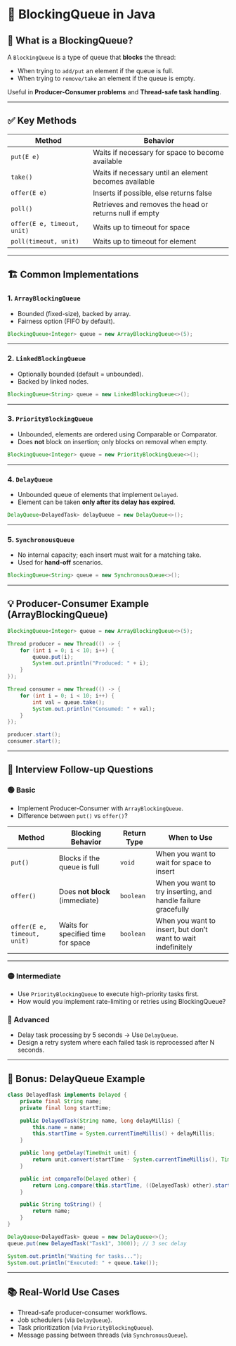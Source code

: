 
# 🧵 BlockingQueue in Java

## 📌 What is a BlockingQueue?

A `BlockingQueue` is a type of queue that **blocks** the thread:

- When trying to `add/put` an element if the queue is full.
- When trying to `remove/take` an element if the queue is empty.

Useful in **Producer-Consumer problems** and **Thread-safe task handling**.

---

## ✅ Key Methods

| Method         | Behavior                                                                 |
|----------------|--------------------------------------------------------------------------|
| `put(E e)`     | Waits if necessary for space to become available                         |
| `take()`       | Waits if necessary until an element becomes available                    |
| `offer(E e)`   | Inserts if possible, else returns false                                  |
| `poll()`       | Retrieves and removes the head or returns null if empty                  |
| `offer(E e, timeout, unit)` | Waits up to timeout for space                               |
| `poll(timeout, unit)`       | Waits up to timeout for element                             |

---

## 🏗️ Common Implementations

### 1. `ArrayBlockingQueue`

- Bounded (fixed-size), backed by array.
- Fairness option (FIFO by default).

```java
BlockingQueue<Integer> queue = new ArrayBlockingQueue<>(5);
```

---

### 2. `LinkedBlockingQueue`

- Optionally bounded (default = unbounded).
- Backed by linked nodes.

```java
BlockingQueue<String> queue = new LinkedBlockingQueue<>();
```

---

### 3. `PriorityBlockingQueue`

- Unbounded, elements are ordered using Comparable or Comparator.
- Does **not** block on insertion; only blocks on removal when empty.

```java
BlockingQueue<Integer> queue = new PriorityBlockingQueue<>();
```

---

### 4. `DelayQueue`

- Unbounded queue of elements that implement `Delayed`.
- Element can be taken **only after its delay has expired**.

```java
DelayQueue<DelayedTask> delayQueue = new DelayQueue<>();
```

---

### 5. `SynchronousQueue`

- No internal capacity; each insert must wait for a matching take.
- Used for **hand-off** scenarios.

```java
BlockingQueue<String> queue = new SynchronousQueue<>();
```

---

## 💡 Producer-Consumer Example (ArrayBlockingQueue)

```java
BlockingQueue<Integer> queue = new ArrayBlockingQueue<>(5);

Thread producer = new Thread(() -> {
    for (int i = 0; i < 10; i++) {
        queue.put(i);
        System.out.println("Produced: " + i);
    }
});

Thread consumer = new Thread(() -> {
    for (int i = 0; i < 10; i++) {
        int val = queue.take();
        System.out.println("Consumed: " + val);
    }
});

producer.start();
consumer.start();
```

---

## 🎯 Interview Follow-up Questions

### 🟢 Basic
- Implement Producer-Consumer with `ArrayBlockingQueue`.
- Difference between `put()` vs `offer()`?

| Method    | Blocking Behavior                 | Return Type | When to Use                           |
|-----------|-----------------------------------|-------------|----------------------------------------|
| `put()`   | Blocks if the queue is full       | `void`      | When you want to wait for space to insert |
| `offer()` | Does **not block** (immediate)    | `boolean`   | When you want to try inserting, and handle failure gracefully |
| `offer(E e, timeout, unit)` | Waits for specified time for space | `boolean` | When you want to insert, but don’t want to wait indefinitely |

---

### 🟡 Intermediate
- Use `PriorityBlockingQueue` to execute high-priority tasks first.
- How would you implement rate-limiting or retries using BlockingQueue?

### 🔴 Advanced
- Delay task processing by 5 seconds → Use `DelayQueue`.
- Design a retry system where each failed task is reprocessed after N seconds.

---

## 🧠 Bonus: DelayQueue Example

```java
class DelayedTask implements Delayed {
    private final String name;
    private final long startTime;

    public DelayedTask(String name, long delayMillis) {
        this.name = name;
        this.startTime = System.currentTimeMillis() + delayMillis;
    }

    public long getDelay(TimeUnit unit) {
        return unit.convert(startTime - System.currentTimeMillis(), TimeUnit.MILLISECONDS);
    }

    public int compareTo(Delayed other) {
        return Long.compare(this.startTime, ((DelayedTask) other).startTime);
    }

    public String toString() {
        return name;
    }
}

DelayQueue<DelayedTask> queue = new DelayQueue<>();
queue.put(new DelayedTask("Task1", 3000)); // 3 sec delay

System.out.println("Waiting for tasks...");
System.out.println("Executed: " + queue.take());
```

---

## 📚 Real-World Use Cases

- Thread-safe producer-consumer workflows.
- Job schedulers (via `DelayQueue`).
- Task prioritization (via `PriorityBlockingQueue`).
- Message passing between threads (via `SynchronousQueue`).

